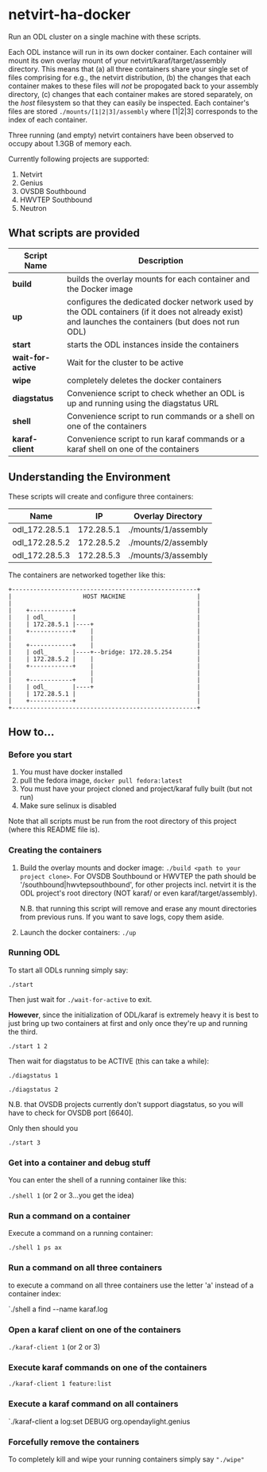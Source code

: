 # netvirt-ha-docker

Run an ODL cluster on a single machine with these scripts.

Each ODL instance will run in its own docker container. Each container will mount its own
overlay mount of your netvirt/karaf/target/assembly directory. This means that (a) all three
containers share your single set of files comprising for e.g., the netvirt distribution, (b) the changes 
that each container makes to these files will _not_ be propogated back to your assembly directory, 
(c) changes that each container makes are stored separately, on the _host_ filesystem so that they
can easily be inspected. Each container's files are stored `./mounts/[1|2|3]/assembly` where 
[1|2|3] corresponds to the index of each container.

Three running (and empty) netvirt containers have been observed to occupy about 1.3GB of memory each.

Currently following projects are supported:
1. Netvirt
2. Genius
3. OVSDB Southbound
4. HWVTEP Southbound
5. Neutron

## What scripts are provided

Script Name         | Description
--------------------|------------
**build**           | builds the overlay mounts for each container and the Docker image
**up**              | configures the dedicated docker network used by the ODL containers (if it does not already exist) and launches the containers (but does not run ODL)
**start**           | starts the ODL instances inside the containers
**wait-for-active** | Wait for the cluster to be active
**wipe**            | completely deletes the docker containers
**diagstatus**      | Convenience script to check whether an ODL is up and running using the diagstatus URL
**shell**           | Convenience script to run commands or a shell on one of the containers
**karaf-client**    | Convenience script to run karaf commands or a karaf shell on one of the containers

## Understanding the Environment

These scripts will create and configure three containers:

Name           | IP         | Overlay Directory
---------------|------------|-------------------
odl_172.28.5.1 | 172.28.5.1 | ./mounts/1/assembly
odl_172.28.5.2 | 172.28.5.2 | ./mounts/2/assembly
odl_172.28.5.3 | 172.28.5.3 | ./mounts/3/assembly

The containers are networked together like this:

```
+----------------------------------------------------+
|                    HOST MACHINE                    |
|                                                    |
|    +------------+                                  |
|    | odl_       |                                  |
|    | 172.28.5.1 |----+                             |
|    +------------+    |                             |
|                      |                             |
|    +------------+    |                             |
|    | odl_       |----+--bridge: 172.28.5.254       |
|    | 172.28.5.2 |    |                             |
|    +------------+    |                             | 
|                      |                             |
|    +------------+    |                             |
|    | odl_       |----+                             |
|    | 172.28.5.1 |                                  |
|    +------------+                                  |
+----------------------------------------------------+
```

## How to...

### Before you start

1. You must have docker installed
2. pull the fedora image, `docker pull fedora:latest`
3. You must have your project cloned and project/karaf fully built (but not run)
4. Make sure selinux is disabled

Note that all scripts must be run from the root directory of this project (where this README file is).

### Creating the containers

1. Build the overlay mounts and docker image: `./build <path to your project clone>`. For OVSDB Southbound or HWVTEP
   the path should be '<path to ovsdb clone>/southbound|hwvtepsouthbound', for other projects incl. netvirt it is the ODL project's root directory (NOT karaf/ or even karaf/target/assembly).
   
   N.B. that running this script will remove and erase any mount directories from previous runs. If you want to save logs, copy them aside.
   
2. Launch the docker containers: `./up`

### Running ODL
To start all ODLs running simply say:
  
  `./start`

Then just wait for `./wait-for-active` to exit.
  
**However**, since the initialization of ODL/karaf is extremely heavy it is best
to just bring up two containers at first and only once they're up and running
the third.

  `./start 1 2`

Then wait for diagstatus to be ACTIVE (this can take a while):

  `./diagstatus 1`

  `./diagstatus 2`

  N.B. that OVSDB projects currently don't support diagstatus, so you will have to check for OVSDB port [6640].

Only then should you

  `./start 3`

### Get into a container and debug stuff
You can enter the shell of a running container like this:

  `./shell 1` (or 2 or 3...you get the idea)

### Run a command on a container
Execute a command on a running container:

  `./shell 1 ps ax`

### Run a command on all three containers
to execute a command on all three containers use the letter 'a' instead of a container index:

  `./shell a find --name karaf.log

### Open a karaf client on one of the containers

  `./karaf-client 1` (or 2 or 3)

### Execute karaf commands on one of the containers

  `./karaf-client 1 feature:list`

### Execute a karaf command on all containers

  `./karaf-client a log:set DEBUG org.opendaylight.genius

### Forcefully remove the containers
To completely kill and wipe your running containers simply say `"./wipe"`
